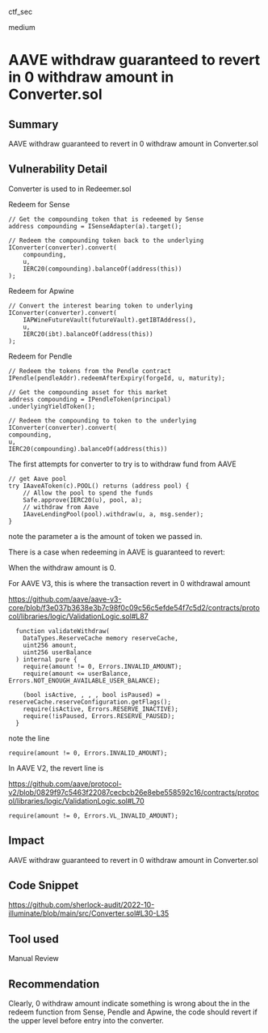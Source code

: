 ctf_sec

medium

# AAVE withdraw guaranteed to revert in 0 withdraw amount in Converter.sol

## Summary

AAVE withdraw guaranteed to revert in 0 withdraw amount in Converter.sol 

## Vulnerability Detail

Converter is used to in Redeemer.sol

Redeem for Sense

```solidity
// Get the compounding token that is redeemed by Sense
address compounding = ISenseAdapter(a).target();

// Redeem the compounding token back to the underlying
IConverter(converter).convert(
    compounding,
    u,
    IERC20(compounding).balanceOf(address(this))
);
```

Redeem for Apwine

```solidity
// Convert the interest bearing token to underlying
IConverter(converter).convert(
    IAPWineFutureVault(futureVault).getIBTAddress(),
    u,
    IERC20(ibt).balanceOf(address(this))
);
```

Redeem for Pendle

```solidity
// Redeem the tokens from the Pendle contract
IPendle(pendleAddr).redeemAfterExpiry(forgeId, u, maturity);

// Get the compounding asset for this market
address compounding = IPendleToken(principal)
.underlyingYieldToken();

// Redeem the compounding to token to the underlying
IConverter(converter).convert(
compounding,
u,
IERC20(compounding).balanceOf(address(this))
```

The first attempts for converter to try is to withdraw fund from AAVE

```solidity
// get Aave pool
try IAaveAToken(c).POOL() returns (address pool) {
    // Allow the pool to spend the funds
    Safe.approve(IERC20(u), pool, a);
    // withdraw from Aave
    IAaveLendingPool(pool).withdraw(u, a, msg.sender);
}
```

note the parameter a is the amount of token we passed in.

There is a case when redeeming in AAVE is guaranteed to revert:

When the withdraw amount is 0.

For AAVE V3, this is where the transaction revert in 0 withdrawal amount

https://github.com/aave/aave-v3-core/blob/f3e037b3638e3b7c98f0c09c56c5efde54f7c5d2/contracts/protocol/libraries/logic/ValidationLogic.sol#L87

```solidity
  function validateWithdraw(
    DataTypes.ReserveCache memory reserveCache,
    uint256 amount,
    uint256 userBalance
  ) internal pure {
    require(amount != 0, Errors.INVALID_AMOUNT);
    require(amount <= userBalance, Errors.NOT_ENOUGH_AVAILABLE_USER_BALANCE);

    (bool isActive, , , , bool isPaused) = reserveCache.reserveConfiguration.getFlags();
    require(isActive, Errors.RESERVE_INACTIVE);
    require(!isPaused, Errors.RESERVE_PAUSED);
  }
```

note the line 

```solidity
require(amount != 0, Errors.INVALID_AMOUNT);
```

In AAVE V2, the revert line is 

https://github.com/aave/protocol-v2/blob/0829f97c5463f22087cecbcb26e8ebe558592c16/contracts/protocol/libraries/logic/ValidationLogic.sol#L70

```solidity
require(amount != 0, Errors.VL_INVALID_AMOUNT);
```

## Impact

AAVE withdraw guaranteed to revert in 0 withdraw amount in Converter.sol 

## Code Snippet

https://github.com/sherlock-audit/2022-10-illuminate/blob/main/src/Converter.sol#L30-L35

## Tool used

Manual Review

## Recommendation

Clearly, 0 withdraw amount indicate something is wrong about the in the redeem function from Sense, Pendle and Apwine, the code should revert if the upper level before entry into the converter.
